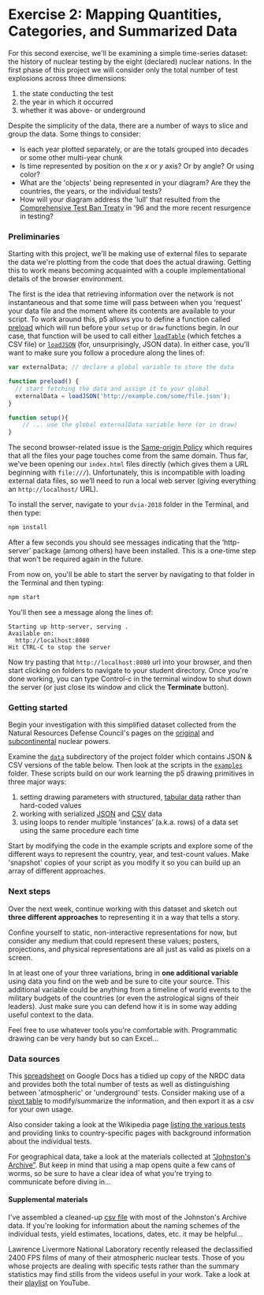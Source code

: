 # Exercise 2: Mapping Quantities, Categories, and Summarized Data

For this second exercise, we'll be examining a simple time-series dataset: the history of nuclear testing by the eight (declared) nuclear nations. In the first phase of this project we will consider only the total number of test explosions across three dimensions:

1. the state conducting the test
2. the year in which it occurred
3. whether it was above- or underground

Despite the simplicity of the data, there are a number of ways to slice and group the data. Some things to consider:

* Is each year plotted separately, or are the totals grouped into decades or some other multi-year chunk
* Is time represented by position on the *x* or *y* axis? Or by angle? Or using color?
* What are the 'objects' being represented in your diagram? Are they the countries, the years, or the individual tests?
* How will your diagram address the 'lull' that resulted from the [Comprehensive Test Ban Treaty](https://en.wikipedia.org/wiki/Comprehensive_Nuclear-Test-Ban_Treaty) in ’96 and the more recent resurgence in testing?


### Preliminaries

Starting with this project, we'll be making use of external files to separate the data we're plotting from the code that does the actual drawing. Getting this to work means becoming acquainted with a couple implementational details of the browser environment.

The first is the idea that retrieving information over the network is not instantaneous and that some time will pass between when you ‘request’ your data file and the moment where its contents are available to your script. To work around this, p5 allows you to define a function called [preload](https://p5js.org/reference/#/p5/preload) which will run before your `setup` or `draw` functions begin. In our case, that function will be used to call either [`loadTable`](https://p5js.org/reference/#/p5/loadTable) (which fetches a CSV file) or [`loadJSON`](https://p5js.org/reference/#/p5/loadJSON) (for, unsurprisingly, JSON data). In either case, you'll want to make sure you follow a procedure along the lines of:

```js
var externalData; // declare a global variable to store the data

function preload() {
  // start fetching the data and assign it to your global
  externalData = loadJSON('http://example.com/some/file.json');
}

function setup(){
    // ... use the global externalData variable here (or in draw)
}
```

The second browser-related issue is the [Same-origin Policy](https://developer.mozilla.org/en-US/docs/Web/Security/Same-origin_policy) which requires that all the files your page touches come from the same domain. Thus far, we've been opening our `index.html` files directly (which gives them a URL beginning with `file:///`). Unfortunately, this is incompatible with loading external data files, so we’ll need to run a local web server (giving everything an `http://localhost/` URL).

To install the server, navigate to your `dvia-2018` folder in the Terminal, and then type:

```sh
npm install
```

After a few seconds you should see messages indicating that the ‘http-server’ package (among others) have been installed. This is a one-time step that won't be required again in the future.

From now on, you'll be able to start the server by navigating to that folder in the Terminal and then typing:

```sh
npm start
```

You'll then see a message along the lines of:

```
Starting up http-server, serving .
Available on:
  http://localhost:8080
Hit CTRL-C to stop the server
```

Now try pasting that `http://localhost:8080` url into your browser, and then start clicking on folders to navigate to your student directory. Once you're done working, you can type Control-c in the terminal window to shut down the server (or just close its window and click the **Terminate** button).

### Getting started

Begin your investigation with this simplified dataset collected from the Natural Resources Defense Council's pages on the [original](https://web.archive.org/web/20160326002858/http://www.nrdc.org/nuclear/nudb/datab15.asp) and [subcontinental](https://web.archive.org/web/20160326003901/http://www.nrdc.org/nuclear/nudb/datab22.asp) nuclear powers.

Examine the [`data`](https://github.com/samizdatco/dvia-2018/tree/master/2.mapping-quantities/data) subdirectory of the project folder which contains JSON & CSV versions of the table below. Then look at the scripts in the [`examples`](https://github.com/samizdatco/dvia-2018/tree/master/2.mapping-quantities/examples) folder. These scripts build on our work learning the p5 drawing primitives in three major ways:

1. setting drawing parameters with structured, [tabular data](https://p5js.org/reference/#/p5.Table) rather than hard-coded values
2. working with serialized [JSON](https://p5js.org/reference/#/p5/loadJSON) and [CSV](https://p5js.org/reference/#/p5/loadTable) data
3. using loops to render multiple ‘instances’ (a.k.a. rows) of a data set using the same procedure each time

Start by modifying the code in the example scripts and explore some of the different ways to represent the country, year, and test-count values. Make 'snapshot' copies of your script as you modify it so you can build up an array of different approaches.

### Next steps

Over the next week, continue working with this dataset and sketch out **three different approaches** to representing it in a way that tells a story.

Confine yourself to static, non-interactive representations for now, but consider any medium that could represent these values; posters, projections, and physical representations are all just as valid as pixels on a screen.

In at least one of your three variations, bring in **one additional variable** using data you find on the web and be sure to cite your source. This additional variable could be anything from a timeline of world events to the military budgets of the countries (or even the astrological signs of their leaders). Just make sure you can defend how it is in some way adding useful context to the data.

Feel free to use whatever tools you're comfortable with. Programmatic drawing can be very handy but so can Excel…

### Data sources

This [spreadsheet](https://docs.google.com/spreadsheets/d/1ysSAHVZtK3KImoHR2LXT3C_ZQbNCVihu3Fk6Y-bk9Yg/edit?usp=sharing) on Google Docs has a tidied up copy of the NRDC data and provides both the total number of tests as well as distinguishing between 'atmospheric' or 'underground' tests. Consider making use of a [pivot table](https://support.google.com/docs/answer/1272900?co=GENIE.Platform%3DDesktop&hl=en) to modify/summarize the information, and then export it as a csv for your own usage.

Also consider taking a look at the Wikipedia page [listing the various tests](https://en.wikipedia.org/wiki/List_of_nuclear_weapons_tests) and providing links to country-specific pages with background information about the individual tests.

For geographical data, take a look at the materials collected at [“Johnston's Archive”](http://www.johnstonsarchive.net/nuclear/tests/). But keep in mind that using a map opens quite a few cans of worms, so be sure to have a clear idea of what you're trying to communicate before diving in...

#### Supplemental materials

I've assembled a cleaned-up [csv file](https://github.com/samizdatco/dvia-2018/tree/master/2.mapping-quantities/data/johnstons-archive.csv) with most of the Johnston's Archive data. If you're looking for information about the naming schemes of the individual tests, yield estimates, locations, dates, etc. it may be helpful...

Lawrence Livermore National Laboratory recently released the declassified 2400 FPS films of many of their atmospheric nuclear tests. Those of you whose projects are dealing with specific tests rather than the summary statistics may find stills from the videos useful in your work. Take a look at their [playlist](https://www.youtube.com/playlist?list=PLvGO_dWo8VfcmG166wKRy5z-GlJ_OQND5) on YouTube.


